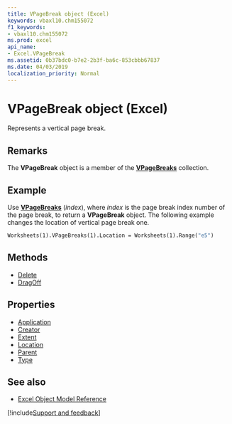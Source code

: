 ```yaml
---
title: VPageBreak object (Excel)
keywords: vbaxl10.chm155072
f1_keywords:
- vbaxl10.chm155072
ms.prod: excel
api_name:
- Excel.VPageBreak
ms.assetid: 0b37bdc0-b7e2-2b3f-ba6c-853cbbb67837
ms.date: 04/03/2019
localization_priority: Normal
---
```



# VPageBreak object (Excel)

Represents a vertical page break.


## Remarks

The **VPageBreak** object is a member of the **[VPageBreaks](Excel.VPageBreaks.md)** collection.


## Example

Use **[VPageBreaks](Excel.Sheets.VPageBreaks.md)** (_index_), where _index_ is the page break index number of the page break, to return a **VPageBreak** object. The following example changes the location of vertical page break one.

```vb
Worksheets(1).VPageBreaks(1).Location = Worksheets(1).Range("e5")
```

## Methods

- [Delete](Excel.VPageBreak.Delete.md)
- [DragOff](Excel.VPageBreak.DragOff.md)

## Properties

- [Application](Excel.VPageBreak.Application.md)
- [Creator](Excel.VPageBreak.Creator.md)
- [Extent](Excel.VPageBreak.Extent.md)
- [Location](Excel.VPageBreak.Location.md)
- [Parent](Excel.VPageBreak.Parent.md)
- [Type](Excel.VPageBreak.Type.md)

## See also

- [Excel Object Model Reference](overview/Excel/object-model.md)

[!include[Support and feedback](~/includes/feedback-boilerplate.md)]